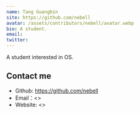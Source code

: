 ```yaml
---
name: Tang Guangbin
site: https://github.com/nebell
avatar: /assets/contributors/nebell/avatar.webp
bio: A student.
email:
twitter:
---
```


A student interested in OS.

## Contact me

- Github: <https://github.com/nebell>
- Email：<>
- Website: <>
